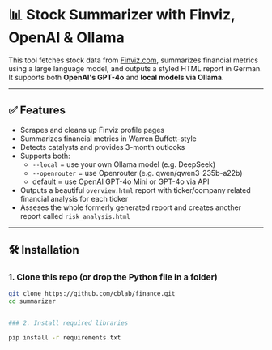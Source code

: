# 📊 Stock Summarizer with Finviz, OpenAI & Ollama

This tool fetches stock data from [Finviz.com](https://finviz.com), summarizes financial metrics using a large language model, and outputs a styled HTML report in German.  
It supports both **OpenAI's GPT-4o** and **local models via Ollama**.

---

## ✅ Features

- Scrapes and cleans up Finviz profile pages
- Summarizes financial metrics in Warren Buffett-style
- Detects catalysts and provides 3-month outlooks
- Supports both:
  - `--local` = use your own Ollama model (e.g. DeepSeek)
  - `--openrouter` = use Openrouter (e.g. qwen/qwen3-235b-a22b)
  - default = use OpenAI GPT-4o Mini or GPT-4o via API
- Outputs a beautiful `overview.html` report with ticker/company related financial analysis for each ticker
- Asseses the whole formerly generated report and creates another report called `risk_analysis.html`

---

## 🛠 Installation

### 1. Clone this repo (or drop the Python file in a folder)

```bash
git clone https://github.com/cblab/finance.git
cd summarizer


### 2. Install required libraries

pip install -r requirements.txt
